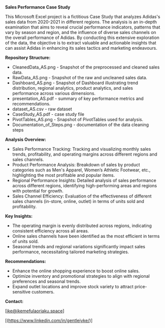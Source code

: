 **Sales Performance Case Study**

This Microsoft Excel project is a fictitious Case Study that analyzes Adidas's sales data from 2020-2021 in different regions. The analysis is an in-depth examination that aims to reveal crucial performance indicators, patterns that vary by season and region, and the influence of diverse sales channels on the overall performance of Adidas. By conducting this extensive exploration of the data, the objective is to extract valuable and actionable insights that can assist Adidas in enhancing its sales tactics and marketing endeavours.

**Repository Structure:**
* CleanedData_AS.png - Snapshot of the preprocessed and cleaned sales data.
* RawData_AS.png - Snapshot of the raw and uncleaned sales data.
* Dashboard_AS.png - Snapshot of Dashboard illustrating trend distribution, regional analytics, product analytics, and sales performance across various dimensions.
* presentation_AS.pdf - summary of key performance metrics and recommendations.
* dataset_AS.csv - raw dataset
* CaseStudy_AS.pdf - case study file
* PivotTables_AS.png - Snapshot of PivotTables used for analysis.
* Documentation_of_Steps.png - documentation of the data cleaning steps

**Analysis Overview:**
* Sales Performance Tracking: Tracking and visualizing monthly sales trends, profitability, and operating margins across different regions and sales channels.
* Product Performance Analysis: Breakdown of sales by product categories such as Men's Apparel, Women’s Athletic Footwear, etc., highlighting the most profitable and popular items.
* Regional Performance Insights: Detailed analysis of sales performance across different regions, identifying high-performing areas and regions with potential for growth.
* Sales Channel Efficiency: Evaluation of the effectiveness of different sales channels (in-store, online, outlet) in terms of units sold and profitability.

**Key Insights:**
* The operating margin is evenly distributed across regions, indicating consistent efficiency across all areas.
* Online sales channels have been identified as the most efficient in terms of units sold.
* Seasonal trends and regional variations significantly impact sales performance, necessitating tailored marketing strategies.

**Recommendations:**
* Enhance the online shopping experience to boost online sales.
* Optimize inventory and promotional strategies to align with regional preferences and seasonal trends.
* Expand outlet locations and improve stock variety to attract price-sensitive customers.

**Contact:**

[ike@ikemefulaoriaku.space]

[(https://www.linkedin.com/in/gentleiyke/)]
